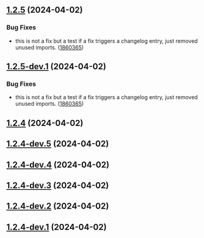 ## [1.2.5](https://github.com/PocketMiner82/pseudocode-ide/compare/1.2.4...1.2.5) (2024-04-02)


### Bug Fixes

* this is not a fix but a test if a fix triggers a changelog entry, just removed unused imports. ([1860365](https://github.com/PocketMiner82/pseudocode-ide/commit/18603654b0daaac051191f77b56717ef4dc735e5))

## [1.2.5-dev.1](https://github.com/PocketMiner82/pseudocode-ide/compare/1.2.4...1.2.5-dev.1) (2024-04-02)


### Bug Fixes

* this is not a fix but a test if a fix triggers a changelog entry, just removed unused imports. ([1860365](https://github.com/PocketMiner82/pseudocode-ide/commit/18603654b0daaac051191f77b56717ef4dc735e5))

## [1.2.4](https://github.com/PocketMiner82/pseudocode-ide/compare/1.2.3...1.2.4) (2024-04-02)

## [1.2.4-dev.5](https://github.com/PocketMiner82/pseudocode-ide/compare/1.2.4-dev.4...1.2.4-dev.5) (2024-04-02)

## [1.2.4-dev.4](https://github.com/PocketMiner82/pseudocode-ide/compare/1.2.4-dev.3...1.2.4-dev.4) (2024-04-02)

## [1.2.4-dev.3](https://github.com/PocketMiner82/pseudocode-ide/compare/1.2.4-dev.2...1.2.4-dev.3) (2024-04-02)

## [1.2.4-dev.2](https://github.com/PocketMiner82/pseudocode-ide/compare/1.2.4-dev.1...1.2.4-dev.2) (2024-04-02)

## [1.2.4-dev.1](https://github.com/PocketMiner82/pseudocode-ide/compare/1.2.3...1.2.4-dev.1) (2024-04-02)
